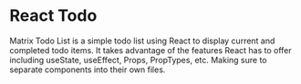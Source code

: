 # React Todo

Matrix Todo List is a simple todo list using React to display current and completed todo items. It takes advantage of the features React has to offer including useState, useEffect, Props, PropTypes, etc. Making sure to separate components into their own files.
